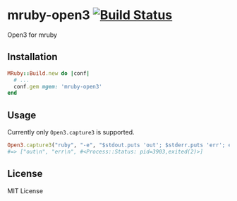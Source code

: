 # mruby-open3 [![Build Status](https://travis-ci.org/k0kubun/mruby-open3.svg?branch=master)](https://travis-ci.org/k0kubun/mruby-open3)

Open3 for mruby

## Installation

```ruby
MRuby::Build.new do |conf|
  # ...
  conf.gem mgem: 'mruby-open3'
end
```

## Usage

Currently only `Open3.capture3` is supported.

```rb
Open3.capture3("ruby", "-e", "$stdout.puts 'out'; $stderr.puts 'err'; exit 2")
#=> ["out\n", "err\n", #<Process::Status: pid=3903,exited(2)>]
```

## License

MIT License
